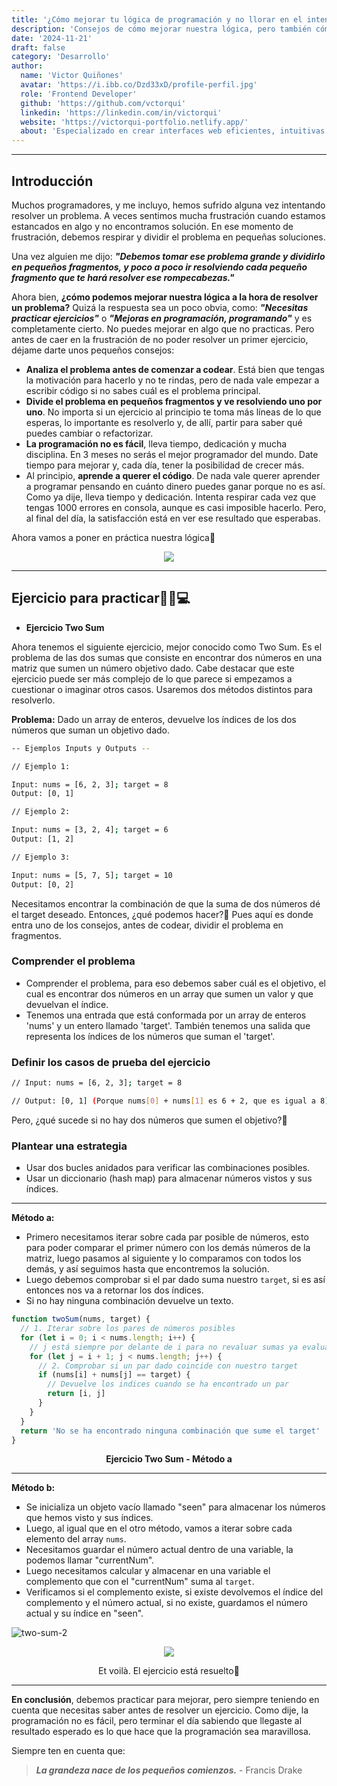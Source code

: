```yaml
---
title: '¿Cómo mejorar tu lógica de programación y no llorar en el intento?🥲'
description: 'Consejos de cómo mejorar nuestra lógica, pero también cómo enfrentarnos a esos problemas teniendo en cuenta otros aspectos.'
date: '2024-11-21'
draft: false
category: 'Desarrollo'
author:
  name: 'Victor Quiñones'
  avatar: 'https://i.ibb.co/Dzd33xD/profile-perfil.jpg'
  role: 'Frontend Developer'
  github: 'https://github.com/vctorqui'
  linkedin: 'https://linkedin.com/in/victorqui'
  website: 'https://victorqui-portfolio.netlify.app/'
  about: 'Especializado en crear interfaces web eficientes, intuitivas y escalables, he descubierto la importancia y el poder transformador de la tecnología en nuestra vida cotidiana.'
---
```


---

## Introducción

Muchos programadores, y me incluyo, hemos sufrido alguna vez intentando resolver un problema. A veces sentimos mucha frustración cuando estamos estancados en algo y no encontramos solución. En ese momento de frustración, debemos respirar y dividir el problema en pequeñas soluciones.

Una vez alguien me dijo: _**"Debemos tomar ese problema grande y dividirlo en pequeños fragmentos, y poco a poco ir resolviendo cada pequeño fragmento que te hará resolver ese rompecabezas."**_

Ahora bien, **¿cómo podemos mejorar nuestra lógica a la hora de resolver un problema?** Quizá la respuesta sea un poco obvia, como: _**"Necesitas practicar ejercicios"**_ o _**"Mejoras en programación, programando"**_ y es completamente cierto. No puedes mejorar en algo que no practicas. Pero antes de caer en la frustración de no poder resolver un primer ejercicio, déjame darte unos pequeños consejos:

- **Analiza el problema antes de comenzar a codear**. Está bien que tengas la motivación para hacerlo y no te rindas, pero de nada vale empezar a escribir código si no sabes cuál es el problema principal.
- **Divide el problema en pequeños fragmentos y ve resolviendo uno por uno**. No importa si un ejercicio al principio te toma más líneas de lo que esperas, lo importante es resolverlo y, de allí, partir para saber qué puedes cambiar o refactorizar.
- **La programación no es fácil**, lleva tiempo, dedicación y mucha disciplina. En 3 meses no serás el mejor programador del mundo. Date tiempo para mejorar y, cada día, tener la posibilidad de crecer más.
- Al principio, **aprende a querer el código**. De nada vale querer aprender a programar pensando en cuánto dinero puedes ganar porque no es así. Como ya dije, lleva tiempo y dedicación. Intenta respirar cada vez que tengas 1000 errores en consola, aunque es casi imposible hacerlo. Pero, al final del día, la satisfacción está en ver ese resultado que esperabas.

Ahora vamos a poner en práctica nuestra lógica🚀

<div align='center'><img src='https://github.com/user-attachments/assets/54f6b5ac-b4cb-4faa-915b-f6383f811155'/></div>

---

## Ejercicio para practicar👨🏻💻

- **Ejercicio Two Sum**

Ahora tenemos el siguiente ejercicio, mejor conocido como Two Sum. Es el problema de las dos sumas que consiste en encontrar dos números en una matriz que sumen un número objetivo dado. Cabe destacar que este ejercicio puede ser más complejo de lo que parece si empezamos a cuestionar o imaginar otros casos. Usaremos dos métodos distintos para resolverlo.

**Problema:** Dado un array de enteros, devuelve los índices de los dos números que suman un objetivo dado.

```bash
-- Ejemplos Inputs y Outputs --

// Ejemplo 1:

Input: nums = [6, 2, 3]; target = 8
Output: [0, 1]

// Ejemplo 2:

Input: nums = [3, 2, 4]; target = 6
Output: [1, 2]

// Ejemplo 3:

Input: nums = [5, 7, 5]; target = 10
Output: [0, 2]
```

Necesitamos encontrar la combinación de que la suma de dos números dé el target deseado. Entonces, ¿qué podemos hacer?🤔 Pues aquí es donde entra uno de los consejos, antes de codear, dividir el problema en fragmentos.

### Comprender el problema

- Comprender el problema, para eso debemos saber cuál es el objetivo, el cual es encontrar dos números en un array que sumen un valor y que devuelvan el índice.
- Tenemos una entrada que está conformada por un array de enteros 'nums' y un entero llamado 'target'. También tenemos una salida que representa los índices de los números que suman el 'target'.

### Definir los casos de prueba del ejercicio

```bash
// Input: nums = [6, 2, 3]; target = 8

// Output: [0, 1] (Porque nums[0] + nums[1] es 6 + 2, que es igual a 8)
```

Pero, ¿qué sucede si no hay dos números que sumen el objetivo?🤔

### Plantear una estrategia

- Usar dos bucles anidados para verificar las combinaciones posibles.
- Usar un diccionario (hash map) para almacenar números vistos y sus índices.

---

**Método a:**

- Primero necesitamos iterar sobre cada par posible de números, esto para poder comparar el primer número con los demás números de la matriz, luego pasamos al siguiente y lo comparamos con todos los demás, y así seguimos hasta que encontremos la solución.
- Luego debemos comprobar si el par dado suma nuestro `target`, si es así entonces nos va a retornar los dos índices.
- Si no hay ninguna combinación devuelve un texto.

```javascript
function twoSum(nums, target) {
  // 1. Iterar sobre los pares de números posibles
  for (let i = 0; i < nums.length; i++) {
    // j está siempre por delante de i para no revaluar sumas ya evaluadas
    for (let j = i + 1; j < nums.length; j++) {
      // 2. Comprobar si un par dado coincide con nuestro target
      if (nums[i] + nums[j] == target) {
        // Devuelve los indices cuando se ha encontrado un par
        return [i, j]
      }
    }
  }
  return 'No se ha encontrado ninguna combinación que sume el target'
}
```

<div align="center">
<b>Ejercicio Two Sum - Método a</b>
</div>

---

**Método b:**

- Se inicializa un objeto vacío llamado "seen" para almacenar los números que hemos visto y sus índices.
- Luego, al igual que en el otro método, vamos a iterar sobre cada elemento del array `nums`.
- Necesitamos guardar el número actual dentro de una variable, la podemos llamar "currentNum".
- Luego necesitamos calcular y almacenar en una variable el complemento que con el "currentNum" suma al `target`.
- Verificamos si el complemento existe, si existe devolvemos el índice del complemento y el número actual, si no existe, guardamos el número actual y su índice en "seen".

![two-sum-2](https://github.com/user-attachments/assets/b588e2eb-8158-4962-adf7-42f711bdc91d)



<div align='center'><img src='https://github.com/user-attachments/assets/e735d4b2-7a78-4221-b1cd-ad77eaefdf6b'/><p>Et voilà. El ejercicio está resuelto🤯</p></div>


---

**En conclusión**, debemos practicar para mejorar, pero siempre teniendo en cuenta que necesitas saber antes de resolver un ejercicio. Como dije, la programación no es fácil, pero terminar el día sabiendo que llegaste al resultado esperado es lo que hace que la programación sea maravillosa.

Siempre ten en cuenta que:

> _**La grandeza nace de los pequeños comienzos.**_ - Francis Drake

